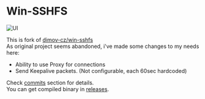 Win-SSHFS
========================

![](https://habrastorage.org/files/d8d/73c/c3c/d8d73cc3c066461988cca55ea1336714.jpg "UI")

This is fork of [dimov-cz/win-sshfs](https://github.com/dimov-cz/win-sshfs)  
As original project seems abandoned, i've made some changes to my needs here:

*   Ability to use Proxy for connections
*   Send Keepalive packets. (Not configurable, each 60sec hardcoded)

Check [commits](https://github.com/sepich/win-sshfs/commits/devel) section for details.  
You can get compiled binary in [releases](https://github.com/sepich/win-sshfs/releases).
